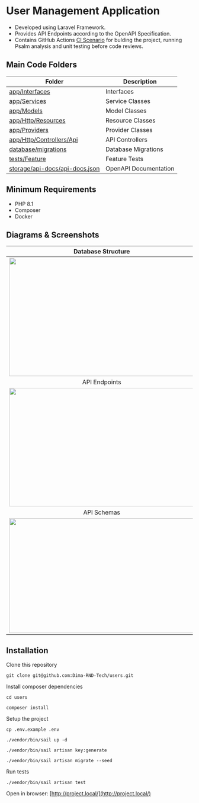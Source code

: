 # User Management Application
- Developed using Laravel Framework.
- Provides API Endpoints according to the OpenAPI Specification.
- Contains GitHub Actions [CI Scenario](https://github.com/Dima-RND-Tech/users/actions) for bulding the project, running Psalm analysis and unit testing before code reviews. 

## Main Code Folders

| Folder | Description |
| --- | --- |
| [app/Interfaces](https://github.com/Dima-RND-Tech/users/tree/main/app/Interfaces) | Interfaces |
| [app/Services](https://github.com/Dima-RND-Tech/users/tree/main/app/Services) | Service Classes | 
| [app/Models](https://github.com/Dima-RND-Tech/users/tree/main/app/Models) | Model Classes |
| [app/Http/Resources](https://github.com/Dima-RND-Tech/users/tree/main/app/Http/Resources) | Resource Classes |
| [app/Providers](https://github.com/Dima-RND-Tech/users/tree/main/app/Providers) | Provider Classes |
| [app/Http/Controllers/Api](https://github.com/Dima-RND-Tech/users/tree/main/app/Http/Controllers/Api) | API Controllers | 
| [database/migrations](https://github.com/Dima-RND-Tech/users/tree/main/database/migrations) | Database Migrations | 
| [tests/Feature](https://github.com/Dima-RND-Tech/users/tree/main/tests/Feature) | Feature Tests | 
| [storage/api-docs/api-docs.json](https://github.com/Dima-RND-Tech/users/tree/main/storage/api-docs/api-docs.json) | OpenAPI Documentation | 

## Minimum Requirements
- PHP 8.1
- Composer
- Docker

## Diagrams & Screenshots

| Database Structure | Main Classes | 
| :---: | :---: |
| <img src="https://user-images.githubusercontent.com/110030000/221865173-1ed75ebd-cfb7-4b7f-b18e-3320dc7c646a.png" width="500" height="320"> | <img src="https://user-images.githubusercontent.com/110030000/221877234-32bdb44a-4916-4421-859f-c4c6b36b4d76.png" width="500" height="320"> |
| API Endpoints | Endpoint users/create |
| <img src="https://user-images.githubusercontent.com/110030000/221867340-72cc91b9-87d4-40c5-a356-e5f787075b46.png" width="500" height="320"> | <img src="https://user-images.githubusercontent.com/110030000/221867345-5d57cf7a-5d1c-41d5-93c3-6787892c0e47.png" width="500" height="320"> |
|  API Schemas | Endpoint users/delete | 
| <img src="https://user-images.githubusercontent.com/110030000/221867342-3a800dd1-82dd-4d86-ba0f-51e16bd11e08.png" width="500" height="310"> |  <img src="https://user-images.githubusercontent.com/110030000/221867348-d18af210-42b9-4700-831c-9659c401e149.png" width="500" height="310"> |

## Installation

Clone this repository
```
git clone git@github.com:Dima-RND-Tech/users.git
```

Install composer dependencies
```
cd users

composer install
```

Setup the project
```
cp .env.example .env

./vendor/bin/sail up -d

./vendor/bin/sail artisan key:generate

./vendor/bin/sail artisan migrate --seed
```

Run tests
```
./vendor/bin/sail artisan test
```

Open in browser: [http://project.local/](http://project.local/)

